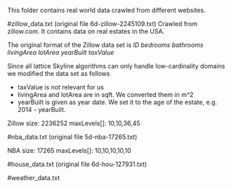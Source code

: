 

This folder contains real world data crawled from different websites.

#zillow_data.txt (original file 6d-zillow-2245109.txt) 
Crawled from zillow.com. It contains data on real estates in the USA. 

The original format of the Zillow data set is
*ID bedrooms bathrooms livingArea lotArea yearBuilt taxValue*

Since all lattice Skyline algorithms can only handle low-cardinality domains we modified the data set as follows
 
* taxValue is not relevant for us
* livingArea and lotArea are in sqft. We converted them in m^2
* yearBuilt is given as year date. We set it to the age of the estate, e.g. 2014 - yearBuilt. 

Zillow size:  2236252
maxLevels[]:  10,10,36,45


#nba_data.txt (original file 5d-nba-17265.txt)

NBA size: 17265
maxLevels[]: 10,10,10,10,10 



#house_data.txt (original file 6d-hou-127931.txt)



#weather_data.txt 






